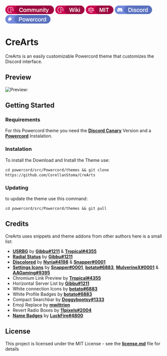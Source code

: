 [![Community](https://raw.githubusercontent.com/CorellanStoma/CorellanStoma/master/shields/community.png)](https://discord.gg/8W8E39Z)
[![Wiki](https://raw.githubusercontent.com/CorellanStoma/CorellanStoma/master/shields/wiki.png)](https://crearts.wiki/)
[![License](https://raw.githubusercontent.com/CorellanStoma/CorellanStoma/master/shields/license.png)](https://raw.githubusercontent.com/CorellanStoma/CreArts/master/license.md)
[![Discord](https://raw.githubusercontent.com/CorellanStoma/CorellanStoma/master/shields/discord.png)](https://discord.com/)
[![Powercord](https://raw.githubusercontent.com/CorellanStoma/CorellanStoma/master/shields/powercord.png)](https://powercord.dev/)

# CreArts

CreArts is an easily customizable Powercord theme that customizes the Discord interface.

## Preview

![Preview](https://i.imgur.com/CleRk4m.gif):


## Getting Started

### Requirements

For this Powercord theme you need the [**Discord Canary**](https://discordia.me/en/canary) Version and a [**Powercord**](https://powercord.dev/) Instalation.

### Instalation

To install the Download and Install the Theme use:

```
cd powercord/src/Powercord/themes && git clone https://github.com/CorellanStoma/CreArts
```

### Updating

to update the theme use this command:

```
cd powercord/src/Powercord/themes && git pull
```

## Credits

CreArts uses snippets and theme addons from other authors here is a small list:

* [**USRBG**](https://github.com/Discord-Custom-Covers/usrbg) by [**Gibbu#1211**](https://github.com/Gibbu) & [**Tropical#4355**](https://github.com/Tropix126)
* [**Radial Status**](https://github.com/DiscordStyles/RadialStatus) by [**Gibbu#1211**](https://github.com/Gibbu)
* [**Discolored**](https://github.com/NYRI4/Discolored) by [**Nyria#4198**](https://github.com/NYRI4) & [**Snapper#0001**](https://github.com/Snapperito)
* [**Settings Icons**](https://github.com/snappercord/Settings-Icons) by [**Snapper#0001**](https://github.com/Snapperito), [**botato#6883**](https://github.com/botatooo), [**MulverineX#0001**](https://github.com/MulverineX) & [**AAGaming#9395**](https://github.com/AAGaming00)
* Chromium Link Preview by [**Tropical#4355**](https://github.com/Tropix126)
* Horizontal Server List by [**Gibbu#1211**](https://github.com/Gibbu)
* White connection Icons by [**botato#6883**](https://github.com/botatooo)
* White Profile Badges by [**botato#6883**](https://github.com/botatooo)
* Compact Searchbar by [**Doggybootsy#1333**](https://github.com/doggybootsy)
* Emoji Replace by [**mwittrien**](https://github.com/mwittrien)
* Revert Radio Boxes by [**11pixels#2004**](https://github.com/XYZenix)
* [**Name Badges**](https://github.com/Discord-Theme-Addons/discord-name-badges) by [**LuckFire#4800**](https://github.com/LuckFire)

## License

This project is licensed under the MIT License - see the [**license.md**](https://raw.githubusercontent.com/CorellanStoma/CreArts/master/license.md) file for details

